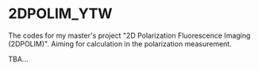 # 2DPOLIM_YTW
 The codes for my master's project "2D Polarization Fluorescence Imaging (2DPOLIM)". Aiming for calculation in the polarization measurement. 

TBA...
